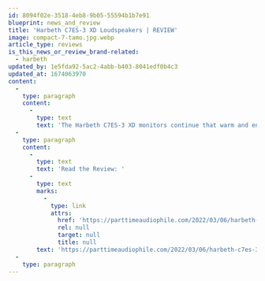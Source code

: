 ```yaml
---
id: 8094f02e-3518-4eb8-9b05-55594b1b7e91
blueprint: news_and_review
title: 'Harbeth C7ES-3 XD Loudspeakers | REVIEW'
image: compact-7-tamo.jpg.webp
article_type: reviews
is_this_news_or_review_brand-related:
  - harbeth
updated_by: 1e5fda92-5ac2-4abb-b403-8041edf0b4c3
updated_at: 1674063970
content:
  -
    type: paragraph
    content:
      -
        type: text
        text: 'The Harbeth C7ES-3 XD monitors continue that warm and engaging character into 2022, and it’s clear that Alan Shaw wants to preserve those unique characteristics of each of his speakers and their BBC heritage as well.'
  -
    type: paragraph
    content:
      -
        type: text
        text: 'Read the Review: '
      -
        type: text
        marks:
          -
            type: link
            attrs:
              href: 'https://parttimeaudiophile.com/2022/03/06/harbeth-c7es-3-xd-loudspeakers-review/'
              rel: null
              target: null
              title: null
        text: 'https://parttimeaudiophile.com/2022/03/06/harbeth-c7es-3-xd-loudspeakers-review/'
  -
    type: paragraph
---
```

